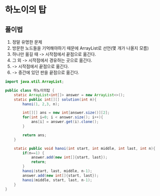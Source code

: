 # 하노이의 탑

## 풀이법
1. 정말 유명한 문제
2. 방문한 노드들을 기억해야하기 때문에 ArrayList로 선언(몇 개가 나올지 모름)
3. 하나만 옮길 때 -> 시작점에서 끝점으로 옮긴다.
4. 그 외 -> 시작점에서 경유하는 곳으로 옮긴다.
5. -> 시작점에서 끝점으로 옮긴다.
6. -> 중간에 있던 판을 끝점으로 옮긴다.

```java
import java.util.ArrayList;

public class 하노이의탑 {
    static ArrayList<int[]> answer = new ArrayList<>();
    static public int[][] solution(int n){
        hanoi(1, 2,3, n);

        int[][] ans = new int[answer.size()][2];
        for(int i=0; i < answer.size(); i++){
            ans[i] = answer.get(i).clone();
        }

        return ans;
    }

    static public void hanoi(int start, int middle, int last, int n){
        if(n==1) {
            answer.add(new int[]{start, last});
            return;
        }
        hanoi(start, last, middle, n-1);
        answer.add(new int[]{start, last});
        hanoi(middle, start, last, n-1);
    }
}
```